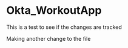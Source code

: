 # Okta_WorkoutApp

This is a test to see if the changes are tracked

Making another change to the file